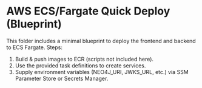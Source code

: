 # AWS ECS/Fargate Quick Deploy (Blueprint)

This folder includes a minimal blueprint to deploy the frontend and backend to ECS Fargate.
Steps:
1) Build & push images to ECR (scripts not included here).
2) Use the provided task definitions to create services.
3) Supply environment variables (NEO4J_URI, JWKS_URL, etc.) via SSM Parameter Store or Secrets Manager.
